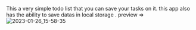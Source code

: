 This a very simple todo list that you can save your tasks on it.
this app also has the ability to save datas in local storage .
preview => ![2023-01-26_15-58-35](https://user-images.githubusercontent.com/94915568/214836368-72c0e93c-674d-4ef3-92d5-961c5fa73158.gif)
